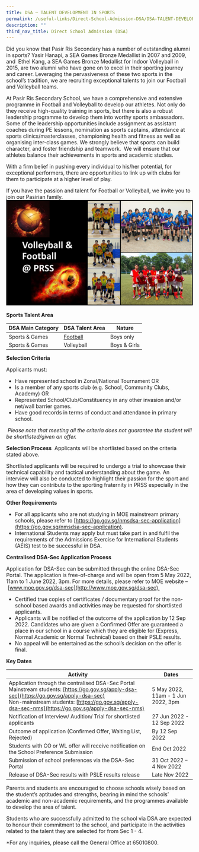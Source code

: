 ```yaml
---
title: DSA – TALENT DEVELOPMENT IN SPORTS
permalink: /useful-links/Direct-School-Admission-DSA/DSA-TALENT-DEVELOPMENT-IN-SPORTS/
description: ""
third_nav_title: Direct School Admission (DSA)
---
```

Did you know that Pasir Ris Secondary has a number of outstanding alumni in sports? Yasir Hanapi, a SEA Games Bronze Medallist in 2007 and 2009, and  Ethel Kang, a SEA Games Bronze Medallist for Indoor Volleyball in 2015, are two alumni who have gone on to excel in their sporting journey and career. Leveraging the pervasiveness of these two sports in the school’s tradition, we are recruiting exceptional talents to join our Football and Volleyball teams. 

  

At Pasir Ris Secondary School, we have a comprehensive and extensive programme in Football and Volleyball to develop our athletes. Not only do they receive high-quality training in sports, but there is also a robust leadership programme to develop them into worthy sports ambassadors. Some of the leadership opportunities include assignment as assistant coaches during PE lessons, nomination as sports captains, attendance at sports clinics/masterclasses, championing health and fitness as well as organising inter-class games. We strongly believe that sports can build character, and foster friendship and teamwork.  We will ensure that our athletes balance their achievements in sports and academic studies. 

  

With a firm belief in pushing every individual to his/her potential, for exceptional performers, there are opportunities to link up with clubs for them to participate at a higher level of play. 

  

If you have the passion and talent for Football or Volleyball, we invite you to join our Pasirian family.
![](/images/For%20DSA%20Sports%20website.png)

**Sports Talent Area**


| DSA Main Category | DSA Talent Area |  Nature |
| -------- | -------- | -------- |
| Sports & Games   | <a href="/cca/Sports-and-Games/Football/">Football </a>     | Boys only      |
|Sports & Games|Volleyball |Boys & Girls|

**Selection Criteria**

Applicants must:

*   Have represented school in Zonal/National Tournament OR
*   Is a member of any sports club (e.g. School, Community Clubs, Academy) OR
*   Represented School/Club/Constituency in any other invasion and/or net/wall barrier games.
*   Have good records in terms of conduct and attendance in primary school.

 _Please note that meeting all the criteria does not guarantee the student will be shortlisted/given an offer._

**Selection Process**  Applicants will be shortlisted based on the criteria stated above.

Shortlisted applicants will be required to undergo a trial to showcase their technical capability and tactical understanding about the game. An interview will also be conducted to highlight their passion for the sport and how they can contribute to the sporting fraternity in PRSS especially in the area of developing values in sports.   

**Other Requirements**  

*   For all applicants who are not studying in MOE mainstream primary schools, please refer to [https://go.gov.sg/nmsdsa-sec-application](https://go.gov.sg/nmsdsa-sec-application).
*   International Students may apply but must take part in and fulfil the requirements of the Admissions Exercise for International Students (AEIS) test to be successful in DSA. 

**Centralised DSA-Sec Application Process**  

Application for DSA-Sec can be submitted through the online DSA-Sec Portal. The application is free-of-charge and will be open from 5 May 2022, 11am to 1 June 2022, 3pm. For more details, please refer to MOE website – [www.moe.gov.sg/dsa-sec](http://www.moe.gov.sg/dsa-sec) 

*   Certified true copies of certificates / documentary proof for the non-school based awards and activities may be requested for shortlisted applicants. 
*   Applicants will be notified of the outcome of the application by 12 Sep 2022. Candidates who are given a Confirmed Offer are guaranteed a place in our school in a course which they are eligible for (Express, Normal Academic or Normal Technical) based on their PSLE results. 
*   No appeal will be entertained as the school’s decision on the offer is final. 

**Key Dates**


| Activity| Dates | 
| -------- | -------- | 
| Application through the centralised DSA-Sec Portal<br>Mainstream students: [https://go.gov.sg/apply-dsa-sec](https://go.gov.sg/apply-dsa-sec)<br>Non-mainstream students: [https://go.gov.sg/apply-dsa-sec-nms](https://go.gov.sg/apply-dsa-sec-nms)     | 5 May 2022, 11am - 1 Jun 2022, 3pm     | 
|Notification of Interview/ Audition/ Trial for shortlisted applicants|27 Jun 2022 - 12 Sep 2022
|Outcome of application (Confirmed Offer, Waiting List, Rejected)|	By 12 Sep 2022
|Students with CO or WL offer will receive notification on the School Preference Submission|End Oct 2022
|Submission of school preferences via the DSA-Sec Portal|31 Oct 2022 – 4 Nov 2022
|Release of DSA-Sec results with PSLE results release|Late Nov 2022

Parents and students are encouraged to choose schools wisely based on the student’s aptitudes and strengths, bearing in mind the schools’ academic and non-academic requirements, and the programmes available to develop the area of talent.

Students who are successfully admitted to the school via DSA are expected to honour their commitment to the school, and participate in the activities related to the talent they are selected for from Sec 1 - 4. 

\*For any inquiries, please call the General Office at 65010800.